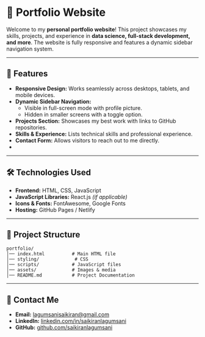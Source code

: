 # 🚀 Portfolio Website

Welcome to my **personal portfolio website**! This project showcases my skills, projects, and experience in **data science, full-stack development, and more**. The website is fully responsive and features a dynamic sidebar navigation system.



---

## 📌 Features

- **Responsive Design:** Works seamlessly across desktops, tablets, and mobile devices.
- **Dynamic Sidebar Navigation:**
  - Visible in full-screen mode with profile picture.
  - Hidden in smaller screens with a toggle option.
- **Projects Section:** Showcases my best work with links to GitHub repositories.
- **Skills & Experience:** Lists technical skills and professional experience.
- **Contact Form:** Allows visitors to reach out to me directly.
- 

---

## 🛠️ Technologies Used

- **Frontend:** HTML, CSS, JavaScript
- **JavaScript Libraries:** React.js *(if applicable)*
- **Icons & Fonts:** FontAwesome, Google Fonts
- **Hosting:** GitHub Pages / Netlify 

---

## 📂 Project Structure
```
portfolio/
│── index.html          # Main HTML file
│── styling/             # CSS 
│── scripts/            # JavaScript files
│── assets/             # Images & media
│── README.md           # Project Documentation

```

---


## 📧 Contact Me

- **Email:** [lagumsanisaikiran@gmail.com](mailto:lagumsanisaikiran@gmail.com)
- **LinkedIn:** [linkedin.com/in/saikiranlagumsani]([https://linkedin.com/in/your-profile](https://www.linkedin.com/in/sai-kiran-lagumsani/))
- **GitHub:** [github.com/saikiranlagumsani](https://github.com/saikiranlagumsani)


